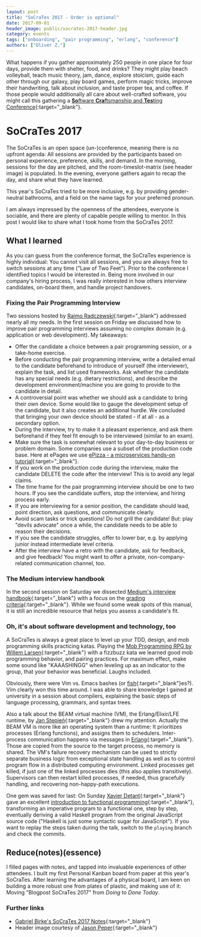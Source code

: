 ```yaml
---
layout: post
title: "SoCraTes 2017 - Order is optional"
date: 2017-09-01
header_image: public/socrates-2017-header.jpg
category: events
tags: ["onboarding", "pair programming", "erlang", "conference"]
authors: ["Oliver Z."]
---
```


What happens if you gather approximately 250 people in one place for four days, provide them with shelter, food, and drinks?
They might play beach volleyball, teach music theory, jam, dance, explore stoicism, guide each other through our galaxy, play board games, perform magic tricks, improve their handwriting, talk about inclusion, and taste proper tea, and coffee.
If those people would additionally all care about well-crafted software, you might call this gathering a [**So**ftware **Cra**ftsmanship and **Tes**ting Conference](https://www.socrates-conference.de/){:target="_blank"}.

# SoCraTes 2017

The SoCraTes is an open space (un-)conference, meaning there is no upfront agenda: All sessions are provided by the participants based on personal experience, preference, skills, and demand.
In the morning, sessions for the day are pitched, and the room-timeslot-matrix (see header image) is populated.
In the evening, everyone gathers again to recap the day, and share what they have learned.

This year's SoCraTes tried to be more inclusive, e.g. by providing gender-neutral bathrooms, and a field on the name tags for your preferred pronoun.

I am always impressed by the openness of the attendees, everyone is sociable, and there are plenty of capable people willing to mentor.
In this post I would like to share what I took home from the SoCraTes 2017.

## What I learned

As you can guess from the conference format, the SoCraTes experience is highly individual:
You cannot visit all sessions, and you are always free to switch sessions at any time ("Law of Two Feet").
Prior to the conference I identified topics I would be interested in.
Being more involved in our company's hiring process, I was really interested in how others interview candidates, on-board them, and handle project handovers.

### Fixing the Pair Programming Interview

Two sessions hosted by [Raimo Radczewski](https://twitter.com/rradczewski){:target="_blank"} addressed nearly all my needs.
In the first session on Friday we discussed how to improve pair programming interviews assuming no complex domain (e.g. application or web development).
My takeaways:

* Offer the candidate a choice between a pair programming session, or a take-home exercise.
* Before conducting the pair programming interview, write a detailed email to the candidate beforehand to introduce of yourself (the interviewer), explain the task, and list used frameworks.
Ask whether the candidate has any special needs (e.g. dietary restrictions), and describe the development environment/machine you are going to provide to the candidate in detail.
* A controversial point was whether we should ask a candidate to bring their own device.
Some would like to gauge the development setup of the candidate, but it also creates an additional hurdle.
We concluded that bringing your own device should be stated - if at all - as a secondary option.
* During the interview, try to make it a pleasant experience, and ask them beforehand if they feel fit enough to be interviewed (similar to an exam).
* Make sure the task is somewhat relevant to your day-to-day business or problem domain.
Some companies use a subset of the production code base.
Here at ePages we use [ePizza - a microservices hands-on tutorial](https://github.com/ePages-de/epizza){:target="_blank"}.
* If you work on the production code during the interview, make the candidate DELETE the code after the interview!
This is to avoid any legal claims.
* The time frame for the pair programming interview should be one to two hours.
If you see the candidate suffers, stop the interview, and hiring process early.
* If you are interviewing for a senior position, the candidate should lead, point direction, ask questions, and communicate clearly.
* Avoid scam tasks or trick questions!
Do not grill the candidate!
But: play "devils advocate" once a while, the candidate needs to be able to reason their decisions.
* If you see the candidate struggles, offer to lower bar, e.g. by applying junior instead intermediate level criteria.
* After the interview have a retro with the candidate, ask for feedback, and give feedback!
You might want to offer a private, non-company-related communication channel, too.

### The Medium interview handbook

In the second session on Saturday we dissected [Medium's interview handbook](https://medium.engineering/mediums-engineering-interview-process-b8d6b67927c4){:target="_blank"} with a focus on the [grading criteria](https://medium.engineering/engineering-interviews-grading-rubric-8b409bec021f){:target="_blank"}.
While we found some weak spots of this manual, it is still an incredible resource that helps you assess a candidate's fit.

### Oh, it's about software development and technology, too

A SoCraTes is always a great place to level up your TDD, design, and mob programming skills practicing katas.
Playing the [Mob Programming RPG by Willem Larsen](https://github.com/willemlarsen/mobprogrammingrpg/){:target="_blank"} with a fizzbuzz kata we learned good mob programming behavior, and pairing practices.
For maximum effect, make some sound like "KAAASHINGG" when leveling up as an indicator to the group, that your behavior was beneficial.
Laughs included.

Obviously, there were Vim vs. Emacs bashes (or [fish](https://fishshell.com/){:target="_blank"}es?).
Vim clearly won this time around.
I was able to share knowledge I gained at university in a session about compilers, explaining the basic steps of language processing, grammars, and syntax trees.

Also a talk about the BEAM virtual machine (VM), the Erlang/Elixir/LFE runtime, by [Jan Stępień](https://twitter.com/janstepien){:target="_blank"} drew my attention.
Actually the BEAM VM is more like an operating system than a runtime: It prioritizes processes (Erlang functions), and assigns them to schedulers.
Inter-process communication happens via messages in [Erlang](https://www.erlang.org/){:target="_blank"}.
Those are copied from the source to the target process, no memory is shared.
The VM's failure recovery mechanism can be used to strictly separate business logic from exceptional state handling as well as to control program flow in a distributed computing environment.
Linked processes get killed, if just one of the linked processes dies (this also applies transitively).
Supervisors can then restart killed processes, if needed, thus gracefully handling, and recovering non-happy-path executions.

One gem was saved for last: On Sunday [Xavier Detant](https://twitter.com/xdetant?lang=en){:target="_blank"} gave an excellent [introduction to functional programming](https://github.com/FaustXVI/functional-programming-introduction/tree/playing){:target="_blank"}, transforming an imperative program to a functional one, step by step, eventually deriving a valid Haskell program from the original JavaScript source code ("Haskell is just some syntactic sugar for JavaScript").
If you want to replay the steps taken during the talk, switch to the `playing` branch and check the commits.

## Reduce(notes)(essence)

I filled pages with notes, and tapped into invaluable experiences of other attendees.
I built my first Personal Kanban board from paper at this year's SoCraTes.
After learning the advantages of a physical board, I am keen on building a more robust one from plates of plastic, and making use of it:
Moving "Blogpost SoCraTes 2017" from *Doing* to *Done Today*.

### Further links

* [Gabriel Birke's SoCraTes 2017 Notes](https://lebenplusplus.de/2017/08/27/impressions-from-socrates-2017/){:target="_blank"}
* Header image courtesy of [Jason Peper](https://www.flickr.com/photos/jason_peper/36632713242/){:target="_blank"}
